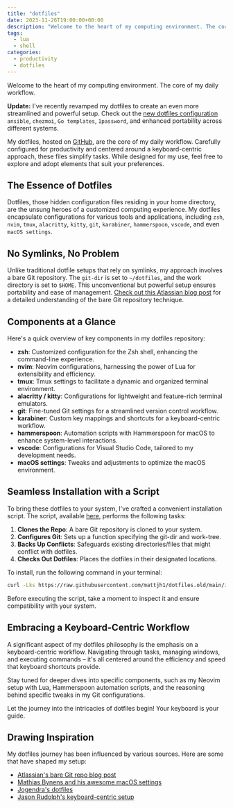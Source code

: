 ```yaml
---
title: "dotfiles"
date: 2023-11-26T19:00:00+00:00
description: "Welcome to the heart of my computing environment. The core of my daily workflow."
tags:
  - lua
  - shell
categories:
  - productivity
  - dotfiles
---
```


Welcome to the heart of my computing environment. The core of my daily workflow.

<!--more-->

**Update:** I've recently revamped my dotfiles to create an even more streamlined and powerful setup. Check out the [new dotfiles configuration](./new-dotfiles.md) `ansible`, `chezmoi`, `Go templates`, `1password`, and enhanced portability across different systems.

My dotfiles, hosted on [GitHub](https://github.com/mattjh1/dotfiles.old), are the core of my daily workflow. Carefully configured for productivity and centered around a keyboard-centric approach, these files simplify tasks. While designed for my use, feel free to explore and adopt elements that suit your preferences.

## The Essence of Dotfiles

Dotfiles, those hidden configuration files residing in your home directory, are the unsung heroes of a customized computing experience. My dotfiles encapsulate configurations for various tools and applications, including `zsh`, `nvim`, `tmux`, `alacritty`, `kitty`, `git`, `karabiner`, `hammerspoon`, `vscode`, and even `macOS settings`.

## No Symlinks, No Problem

Unlike traditional dotfile setups that rely on symlinks, my approach involves a bare Git repository. The `git-dir` is set to `~/dotfiles`, and the work directory is set to `$HOME`. This unconventional but powerful setup ensures portability and ease of management. [Check out this Atlassian blog post](https://www.atlassian.com/git/tutorials/dotfiles) for a detailed understanding of the bare Git repository technique.

## Components at a Glance

Here's a quick overview of key components in my dotfiles repository:

- **zsh**: Customized configuration for the Zsh shell, enhancing the command-line experience.
- **nvim**: Neovim configurations, harnessing the power of Lua for extensibility and efficiency.
- **tmux**: Tmux settings to facilitate a dynamic and organized terminal environment.
- **alacritty / kitty**: Configurations for lightweight and feature-rich terminal emulators.
- **git**: Fine-tuned Git settings for a streamlined version control workflow.
- **karabiner**: Custom key mappings and shortcuts for a keyboard-centric workflow.
- **hammerspoon**: Automation scripts with Hammerspoon for macOS to enhance system-level interactions.
- **vscode**: Configurations for Visual Studio Code, tailored to my development needs.
- **macOS settings**: Tweaks and adjustments to optimize the macOS environment.

## Seamless Installation with a Script

To bring these dotfiles to your system, I've crafted a convenient installation script. The script, available [here](https://raw.githubusercontent.com/mattjh1/dotfiles.old/main/install.sh), performs the following tasks:

1. **Clones the Repo**: A bare Git repository is cloned to your system.
2. **Configures Git**: Sets up a function specifying the git-dir and work-tree.
3. **Backs Up Conflicts**: Safeguards existing directories/files that might conflict with dotfiles.
4. **Checks Out Dotfiles**: Places the dotfiles in their designated locations.

To install, run the following command in your terminal:

```bash
curl -Lks https://raw.githubusercontent.com/mattjh1/dotfiles.old/main/install.sh | /bin/sh
```

Before executing the script, take a moment to inspect it and ensure compatibility with your system.

## Embracing a Keyboard-Centric Workflow

A significant aspect of my dotfiles philosophy is the emphasis on a keyboard-centric workflow. Navigating through tasks, managing windows, and executing commands – it's all centered around the efficiency and speed that keyboard shortcuts provide.

Stay tuned for deeper dives into specific components, such as my Neovim setup with Lua, Hammerspoon automation scripts, and the reasoning behind specific tweaks in my Git configurations.

Let the journey into the intricacies of dotfiles begin! Your keyboard is your guide.

## Drawing Inspiration

My dotfiles journey has been influenced by various sources. Here are some that have shaped my setup:

- [Atlassian's bare Git repo blog post](https://www.atlassian.com/git/tutorials/dotfiles)
- [Mathias Bynens and his awesome macOS settings](https://github.com/mathiasbynens/dotfiles/tree/main)
- [Jogendra's dotfiles](https://github.com/jogendra/dotfiles)
- [Jason Rudolph's keyboard-centric setup](https://github.com/jasonrudolph/keyboard)
